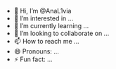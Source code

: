 - 👋 Hi, I’m @AnaL1via
- 👀 I’m interested in ...
- 🌱 I’m currently learning ...
- 💞️ I’m looking to collaborate on ...
- 📫 How to reach me ...
- 😄 Pronouns: ...
- ⚡ Fun fact: ...

<!---
AnaL1via/AnaL1via is a ✨ special ✨ repository because its `README.md` (this file) appears on your GitHub profile.
You can click the Preview link to take a look at your changes.
--->
